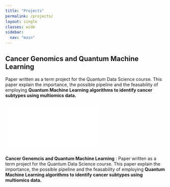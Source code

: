 ```yaml
---
title: "Projects"
permalink: /projects/
layout: single
classes: wide
sidebar:
  nav: "main"
---
```


## Cancer Genomics and Quantum Machine Learning
 
Paper written as a term project for the Quantum Data Science course. This paper explain the importance, the possible pipeline and the feasability of employing **Quantum Machine Learning algorithms to identify cancer subtypes using multiomics data.**
 
![Term Project](pictures/research_project_0.pdf)
 
**Cancer Genomcis and Quantum Machine Learning** : Paper written as a term project for the Quantum Data Science course. This paper explain the importance, the possible pipeline and the feasability of employing **Quantum Machine Learning algorithms to identify cancer subtypes using multiomics data.**
 

